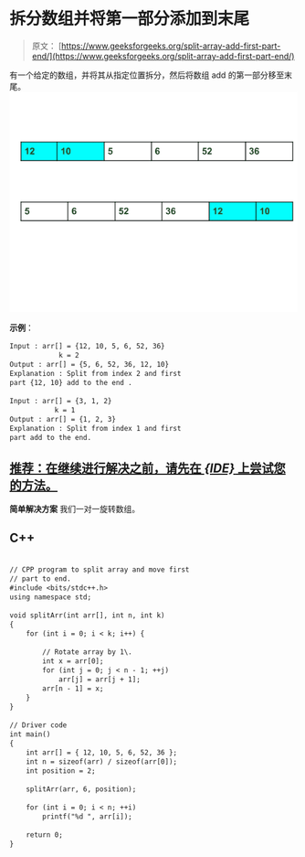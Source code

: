 # 拆分数组并将第一部分添加到末尾

> 原文： [https://www.geeksforgeeks.org/split-array-add-first-part-end/](https://www.geeksforgeeks.org/split-array-add-first-part-end/)

有一个给定的数组，并将其从指定位置拆分，然后将数组 add 的第一部分移至末尾。
![Split the array and add the first part to the end](img/668cfee1ece2e0524c6a867d516a9ad2.png)

**示例**：

```
Input : arr[] = {12, 10, 5, 6, 52, 36}
            k = 2
Output : arr[] = {5, 6, 52, 36, 12, 10}
Explanation : Split from index 2 and first 
part {12, 10} add to the end .

Input : arr[] = {3, 1, 2}
           k = 1
Output : arr[] = {1, 2, 3}
Explanation : Split from index 1 and first
part add to the end.

```

## [推荐：在继续进行解决之前，请先在 ***<u>{IDE}</u>*** 上尝试您的方法。](https://ide.geeksforgeeks.org/)

**简单解决方案**
我们一对一旋转数组。

## C++ 

```

// CPP program to split array and move first 
// part to end. 
#include <bits/stdc++.h> 
using namespace std; 

void splitArr(int arr[], int n, int k) 
{ 
    for (int i = 0; i < k; i++) { 

        // Rotate array by 1\. 
        int x = arr[0]; 
        for (int j = 0; j < n - 1; ++j) 
            arr[j] = arr[j + 1]; 
        arr[n - 1] = x; 
    } 
} 

// Driver code 
int main() 
{ 
    int arr[] = { 12, 10, 5, 6, 52, 36 }; 
    int n = sizeof(arr) / sizeof(arr[0]); 
    int position = 2; 

    splitArr(arr, 6, position); 

    for (int i = 0; i < n; ++i) 
        printf("%d ", arr[i]); 

    return 0; 
} 

```